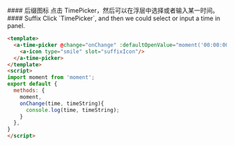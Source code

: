 <cn>
#### 后缀图标
点击 TimePicker，然后可以在浮层中选择或者输入某一时间。
</cn>

<us>
#### Suffix
Click `TimePicker`, and then we could select or input a time in panel.
</us>

```html
<template>
  <a-time-picker @change="onChange" :defaultOpenValue="moment('00:00:00', 'HH:mm:ss')">
    <a-icon type="smile" slot="suffixIcon"/>
  </a-time-picker>
</template>
<script>
import moment from 'moment';
export default {
  methods: {
    moment,
    onChange(time, timeString){
      console.log(time, timeString);
    }
  },
}
</script>
```
